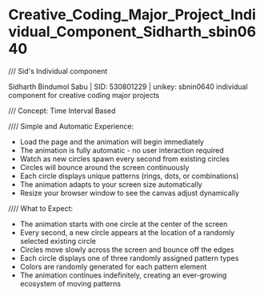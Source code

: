 # Creative_Coding_Major_Project_Individual_Component_Sidharth_sbin0640

/// Sid's Individual component

Sidharth Bindumol Sabu | SID: 530801229 | unikey: sbnin0640 individual component for creative coding major projects


/// Concept: Time Interval Based

//// Simple and Automatic Experience:

- Load the page and the animation will begin immediately
- The animation is fully automatic - no user interaction required
- Watch as new circles spawn every second from existing circles
- Circles will bounce around the screen continuously
- Each circle displays unique patterns (rings, dots, or combinations)
- The animation adapts to your screen size automatically 
- Resize your browser window to see the canvas adjust dynamically

//// What to Expect:

- The animation starts with one circle at the center of the screen
- Every second, a new circle appears at the location of a randomly selected existing circle
- Circles move slowly across the screen and bounce off the edges
- Each circle displays one of three randomly assigned pattern types
- Colors are randomly generated for each pattern element
- The animation continues indefinitely, creating an ever-growing ecosystem of moving patterns

